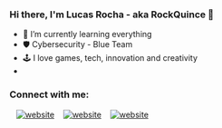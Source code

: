 ### Hi there, I'm Lucas Rocha - aka RockQuince 👋 

<!--
**RockQuince/RockQuince** is a ✨ _special_ ✨ repository because its `README.md` (this file) appears on your GitHub profile.

Here are some ideas to get you started:

- 🔭 I’m currently working on ...
- 🌱 I’m currently learning ...
- 👯 I’m looking to collaborate on ...
- 🤔 I’m looking for help with ...
- 💬 Ask me about ...
- 📫 How to reach me: ...
- 😄 Pronouns: ...
- ⚡ Fun fact: ...
-->

- 🌱 I’m currently learning everything 
- 🛡️ Cybersecurity - Blue Team
- 🕹️ I love games, tech, innovation and creativity
- 
### Connect with me:
&nbsp;&nbsp;
[![website](https://img.shields.io/badge/-Vimeo-800080)](https://vimeo.com/rockquince)
&nbsp;&nbsp;
[![website](https://img.shields.io/badge/-Linkedin-800080)](https://www.linkedin.com/in/rockquince/)
&nbsp;&nbsp;
[![website](https://img.shields.io/badge/-Instagram-800080)](https://instagram.com/rockquince/)
